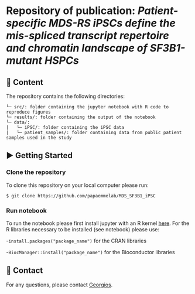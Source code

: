 # Repository of publication: *Patient-specific MDS-RS iPSCs define the mis-spliced transcript repertoire and chromatin landscape of SF3B1-mutant HSPCs*

## :file_folder: Content ##

The repository contains the following directories:
```
└─ src/: folder containing the jupyter notebook with R code to reproduce figures
└─ results/: folder containing the output of the notebook
└─ data/:
|   └─ iPSC/: folder containing the iPSC data
|   └─ patient_samples/: folder containing data from public patient samples used in the study
```

## :arrow_forward: Getting Started ##

### Clone the repository

To clone this repository on your local computer please run:

```shell
$ git clone https://github.com/papaemmelab/MDS_SF3B1_iPSC
```

### Run notebook

To run the notebook please first install jupyter with an R kernel [here](https://jupyter.org/). For the R libraries necessary to be installed (see notebook) please use:

-`install.packages("package_name")` for the CRAN libraries

-`BiocManager::install("package_name")` for the Bioconductor libraries

## :email: Contact ##

For any questions, please contact [Georgios](https://www.mskcc.org/research-areas/labs/members/georgios-asimomitis).
